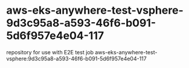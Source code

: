 # aws-eks-anywhere-test-vsphere-9d3c95a8-a593-46f6-b091-5d6f957e4e04-117
repository for use with E2E test job aws-eks-anywhere-test-vsphere:9d3c95a8-a593-46f6-b091-5d6f957e4e04-117
